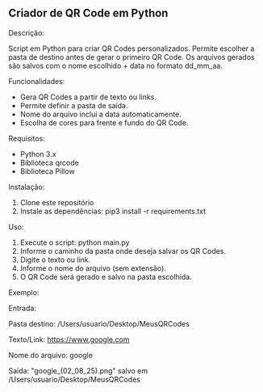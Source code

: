 Criador de QR Code em Python
----------------------------

Descrição:

Script em Python para criar QR Codes personalizados.
Permite escolher a pasta de destino antes de gerar o primeiro QR Code.
Os arquivos gerados são salvos com o nome escolhido + data no formato dd_mm_aa.

Funcionalidades:

- Gera QR Codes a partir de texto ou links.
- Permite definir a pasta de saída.
- Nome do arquivo inclui a data automaticamente.
- Escolha de cores para frente e fundo do QR Code.

Requisitos:

- Python 3.x
- Biblioteca qrcode
- Biblioteca Pillow

Instalação:

1. Clone este repositório
2. Instale as dependências:
   pip3 install -r requirements.txt

Uso:

1. Execute o script:
python main.py
2. Informe o caminho da pasta onde deseja salvar os QR Codes.
3. Digite o texto ou link.
4. Informe o nome do arquivo (sem extensão).
5. O QR Code será gerado e salvo na pasta escolhida.

Exemplo:

Entrada:

Pasta destino: /Users/usuario/Desktop/MeusQRCodes

Texto/Link: https://www.google.com

Nome do arquivo: google

Saída: "google_(02_08_25).png" salvo em /Users/usuario/Desktop/MeusQRCodes
